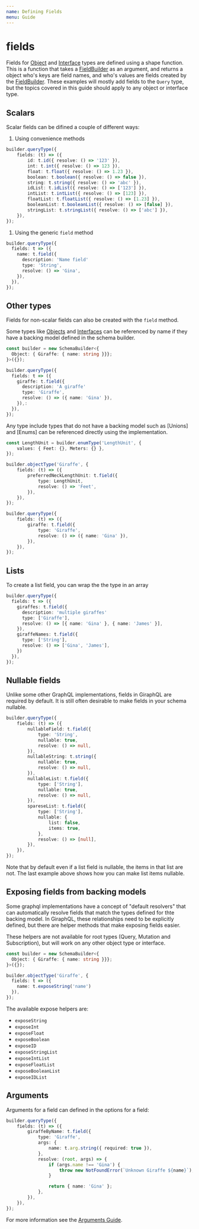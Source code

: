```yaml
---
name: Defining Fields
menu: Guide
---
```


# fields

Fields for [Object](https://github.com/hayes/giraphql/tree/d9ede803cce6816f6760f89b9301c6607bc1ad66/guide-objects/README.md) and [Interface](https://github.com/hayes/giraphql/tree/d9ede803cce6816f6760f89b9301c6607bc1ad66/guide-interfaces/README.md) types are defined using a shape function. This is a function that takes a [FieldBuilder](https://github.com/hayes/giraphql/tree/d9ede803cce6816f6760f89b9301c6607bc1ad66/api-field-builder/README.md) as an argument, and returns a object who's keys are field names, and who's values are fields created by the [FieldBuilder](https://github.com/hayes/giraphql/tree/d9ede803cce6816f6760f89b9301c6607bc1ad66/api-field-builder/README.md). These examples will mostly add fields to the `Query` type, but the topics covered in this guide should apply to any object or interface type.

## Scalars

Scalar fields can be difined a couple of different ways:

1. Using convenience methods

```typescript
builder.queryType({
    fields: (t) => ({
        id: t.id({ resolve: () => '123' }),
        int: t.int({ resolve: () => 123 }),
        float: t.float({ resolve: () => 1.23 }),
        boolean: t.boolean({ resolve: () => false }),
        string: t.string({ resolve: () => 'abc' }),
        idList: t.idList({ resolve: () => ['123'] }),
        intList: t.intList({ resolve: () => [123] }),
        floatList: t.floatList({ resolve: () => [1.23] }),
        booleanList: t.booleanList({ resolve: () => [false] }),
        stringList: t.stringList({ resolve: () => ['abc'] }),
    }),
});
```

1. Using the generic `field` method

```typescript
builder.queryType({
  fields: t => ({
    name: t.field({
      description: 'Name field'
      type: 'String',
      resolve: () => 'Gina',
    }),
  }),
});
```

## Other types

Fields for non-scalar fields can also be created with the `field` method.

Some types like [Objects](https://github.com/hayes/giraphql/tree/d9ede803cce6816f6760f89b9301c6607bc1ad66/guide-objects/README.md) and [Interfaces](https://github.com/hayes/giraphql/tree/d9ede803cce6816f6760f89b9301c6607bc1ad66/guide-interfaces/README.md) can be referenced by name if they have a backing model defined in the schema builder.

```typescript
const builder = new SchemaBuilder<{
  Object: { Giraffe: { name: string }}};
}>({});

builder.queryType({
  fields: t => ({
    giraffe: t.field({
      description: 'A giraffe'
      type: 'Giraffe',
      resolve: () => ({ name: 'Gina' }),
    }),:
  }),
});
```

Any type include types that do not have a backing model such as \[Unions\] and \[Enums\] can be referenced directly using the implementation.

```typescript
const LengthUnit = builder.enumType('LengthUnit', {
    values: { Feet: {}, Meters: {} },
});

builder.objectType('Giraffe', {
    fields: (t) => ({
        preferredNeckLengthUnit: t.field({
            type: LengthUnit,
            resolve: () => 'Feet',
        }),
    }),
});

builder.queryType({
    fields: (t) => ({
        giraffe: t.field({
            type: 'Giraffe',
            resolve: () => ({ name: 'Gina' }),
        }),
    }),
});
```

## Lists

To create a list field, you can wrap the the type in an array

```typescript
builder.queryType({
  fields: t => ({
    giraffes: t.field({
      description: 'multiple giraffes'
      type: ['Giraffe'],
      resolve: () => [{ name: 'Gina' }, { name: 'James' }],
    }),
    giraffeNames: t.field({
      type: ['String'],
      resolve: () => ['Gina', 'James'],
    })
  }),
});
```

## Nullable fields

Unlike some other GraphQL implementations, fields in GiraphQL are required by default. It is still often desirable to make fields in your schema nullable.

```typescript
builder.queryType({
    fields: (t) => ({
        nullableField: t.field({
            type: 'String',
            nullable: true,
            resolve: () => null,
        }),
        nullableString: t.string({
            nullable: true,
            resolve: () => null,
        }),
        nullableList: t.field({
            type: ['String'],
            nullable: true,
            resolve: () => null,
        }),
        spareseList: t.field({
            type: ['String'],
            nullable: {
                list: false,
                items: true,
            },
            resolve: () => [null],
        }),
    }),
});
```

Note that by default even if a list field is nullable, the items in that list are not. The last example above shows how you can make list items nullable.

## Exposing fields from backing models

Some graphql implementations have a concept of "default resolvers" that can automatically resolve fields that match the types defined for thte backing model. In GiraphQL, these relationships need to be explicitly defined, but there are helper methods that make exposing fields easier.

These helpers are not available for root types \(Query, Mutation and Subscription\), but will work on any other object type or interface.

```typescript
const builder = new SchemaBuilder<{
  Object: { Giraffe: { name: string }}};
}>({});

builder.objectType('Giraffe', {
  fields: t => ({
    name: t.exposeString('name')
  }),
});
```

The available expose helpers are:

* `exposeString`
* `exposeInt`
* `exposeFloat`
* `exposeBoolean`
* `exposeID`
* `exposeStringList`
* `exposeIntList`
* `exposeFloatList`
* `exposeBooleanList`
* `exposeIDList`

## Arguments

Arguments for a field can defined in the options for a field:

```typescript
builder.queryType({
    fields: (t) => ({
        giraffeByName: t.field({
            type: 'Giraffe',
            args: {
                name: t.arg.string({ required: true }),
            },
            resolve: (root, args) => {
                if (args.name !== 'Gina') {
                    throw new NotFoundError(`Unknown Giraffe ${name}`);
                }

                return { name: 'Gina' };
            },
        }),
    }),
});
```

For more information see the [Arguments Guide](https://github.com/hayes/giraphql/tree/d9ede803cce6816f6760f89b9301c6607bc1ad66/guide-args/README.md).


